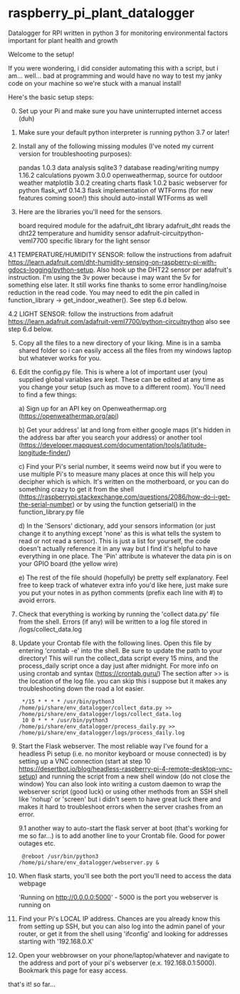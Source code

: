 # raspberry_pi_plant_datalogger
Datalogger for RPI written in python 3 for monitoring environmental factors important for plant health and growth

Welcome to the setup!

If you were wondering, i did consider automating this with a script, 
but i am... well... bad at programming and would have no way to test my janky code on your machine so we're stuck with a manual install!

Here's the basic setup steps:

0. Set up your Pi and make sure you have uninterrupted internet access (duh)

1. Make sure your default python interpreter is running python 3.7 or later!

2. Install any of the following missing modules (I've noted my current version for troubleshooting purposes):

    pandas        1.0.3     data analysis
    sqlite3       ?         database reading/writing
    numpy         1.16.2    calculations
    pyowm         3.0.0     openweathermap, source for outdoor weather
    matplotlib    3.0.2     creating charts
    flask         1.0.2     basic webserver for python
    flask_wtf	  0.14.3    flask implementation of WTForms (for new features coming soon!) this should auto-install WTForms as well


3. Here are the libraries you'll need for the sensors.

    board         required module for the adafruit_dht library
    adafruit_dht  reads the dht22 temperature and humidity sensor
    adafruit-circuitpython-veml7700 specific library for the light sensor

4.1 TEMPERATURE/HUMIDITY SENSOR: follow the instructions from adafruit https://learn.adafruit.com/dht-humidity-sensing-on-raspberry-pi-with-gdocs-logging/python-setup. Also hook up the DHT22 sensor per adafruit's instruction. I'm using the 3v power because i may want the 5v for something else later. It still works fine thanks to some error handling/noise reduction in the read code. You may need to edit the pin called in function_library -> get_indoor_weather().  See step 6.d below.

4.2 LIGHT SENSOR: follow the instructions from adafruit https://learn.adafruit.com/adafruit-veml7700/python-circuitpython also see step 6.d below.

5. Copy all the files to a new directory of your liking. Mine is in a samba shared folder so i can easily access all the files from my windows laptop but whatever works for you.

6. Edit the config.py file. This is where a lot of important user (you) supplied global variables are kept. These can be edited at any time as you change your setup (such as move to a different room). You'll need to find a few things:

    a) Sign up for an API key on Openweathermap.org (https://openweathermap.org/api)

    b) Get your address' lat and long from either google maps (it's hidden in the address bar after you search your address) or another tool (https://developer.mapquest.com/documentation/tools/latitude-longitude-finder/)

    c) Find your Pi's serial number, it seems weird now but if you were to use multiple Pi's to measure many places at once this will help you decipher which is which. It's written on the motherboard, or you can do something crazy to get it from the shell (https://raspberrypi.stackexchange.com/questions/2086/how-do-i-get-the-serial-number) or by using the function getserial() in the function_library.py file

    d) In the 'Sensors' dictionary, add your sensors information (or just change it to anything except 'none' as this is what tells the system to read or not read a sensor). This is just a list for yourself, the code doesn't actually reference it in any way but I find it's helpful to have everything in one place. The 'Pin' attribute is whatever the data pin is on your GPIO board (the yellow wire)

    e) The rest of the file should (hopefully) be pretty self explanatory. Feel free to keep track of whatever extra info you'd like here, just make sure you put your notes in as python comments (prefix each line with #) to avoid errors.


7. Check that everything is working by running the 'collect data.py' file from the shell. Errors (if any) will be written to a log file stored in /logs/collect_data.log

8. Update your Crontab file with the following lines. Open this file by entering 'crontab -e' into the shell. 
	Be sure to update the path to your directory! 
	This will run the collect_data script every 15 mins, and the process_daily script once a day just after midnight. 
	For more info on using crontab and syntax (https://crontab.guru/)
	The section after >> is the location of the log file. you can skip this i suppose but it makes any troubleshooting down the road a lot easier.

    	*/15 * * * * /usr/bin/python3 /home/pi/share/env_datalogger/collect_data.py >> /home/pi/share/env_datalogger/logs/collect_data.log
    	10 0 * * * /usr/bin/python3 /home/pi/share/env_datalogger/process_daily.py >> /home/pi/share/env_datalogger/logs/process_daily.log

9. Start the Flask webserver. The most reliable way I've found for a headless Pi setup (i.e. no monitor keyboard or mouse connected) is by setting up a VNC connection 
	(start at step 10 https://desertbot.io/blog/headless-raspberry-pi-4-remote-desktop-vnc-setup) and running the script from a new shell window (do not close the window)
	You can also look into writing a custom daemon to wrap the webserver script (good luck) or using other methods from an SSH shell like 'nohup' or 'screen' 
	but i didn't seem to have great luck there and makes it hard to troubleshoot errors when the server crashes from an error.
	
	9.1 another way to auto-start the flask server at boot (that's working for me so far...) is to add another line to your Crontab file. Good for power outages etc.
	
		@reboot /usr/bin/python3 /home/pi/share/env_datalogger/webserver.py &

10. When flask starts, you'll see both the port you'll need to access the data webpage

	'Running on http://0.0.0.0:5000' - 5000 is the port you webserver is running on

11. Find your Pi's LOCAL IP address. Chances are you already know this from setting up SSH, but you can also log into the admin panel of your router, or get it from 
	the shell using 'ifconfig' and looking for addresses starting with '192.168.0.X'

12. Open your webbrowser on your phone/laptop/whatever and navigate to the address and port of your pi's webserver (e.x. 192.168.0.1:5000). 
	Bookmark this page for easy access.



that's it! so far...
